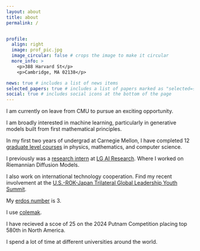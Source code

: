 ```yaml
---
layout: about
title: about
permalink: /


profile:
  align: right
  image: prof_pic.jpg
  image_circular: false # crops the image to make it circular
  more_info: >
    <p>388 Harvard St</p>
    <p>Cambridge, MA 02138</p>

news: true # includes a list of news items
selected_papers: true # includes a list of papers marked as "selected={true}"
social: true # includes social icons at the bottom of the page
---
```


I am currently on leave from CMU to pursue an exciting opportunity.

I am broadly interested in machine learning, particularly in generative models built from first mathematical principles. 

In my first two years of undergrad at Carnegie Mellon, I have completed 12 [graduate level courses](/assets/pdf/list.txt) in physics, mathematics, and computer science.

I previously was a [research intern](https://www.lgresearch.ai/news/view?seq=438) at [LG AI Research](https://www.lgresearch.ai). Where I worked on Riemannian Diffusion Models.

I also work on international technology cooperation. Find my recent involvement at the [U.S.-ROK-Japan Trilateral Global Leadership Youth Summit](/assets/pdf/trilateral.pdf).

My [erdos number](https://en.wikipedia.org/wiki/Erdős_number) is 3.

I use [colemak](https://colemak.com).

I have recieved a scoe of 25 on the 2024 Putnam Competition placing top 580th in North America.

I spend a lot of time at different universities around the world. 


 

